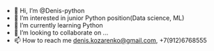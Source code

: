- 👋 Hi, I’m @Denis-python
- 👀 I’m interested in junior Python position(Data science, ML)
- 🌱 I’m currently learning Python
- 💞️ I’m looking to collaborate on ...
- 📫 How to reach me denis.kozarenko@gmail.com, +7(912)6768555

<!---
Denis-python/Denis-python is a ✨ special ✨ repository because its `README.md` (this file) appears on your GitHub profile.
You can click the Preview link to take a look at your changes.
--->
